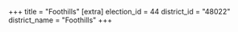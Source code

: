+++
title = "Foothills"
[extra]
election_id = 44
district_id = "48022"
district_name = "Foothills"
+++
